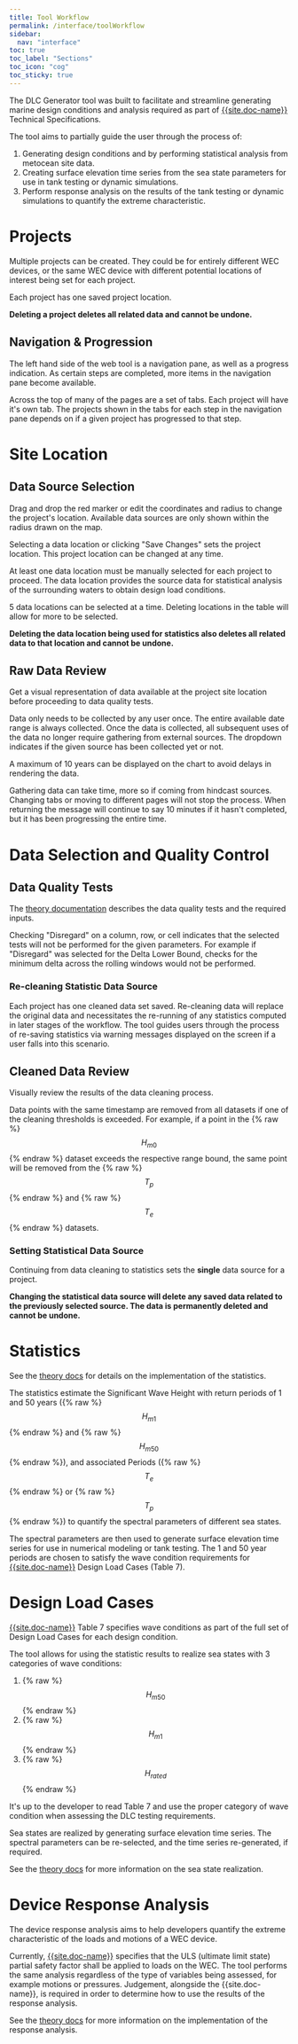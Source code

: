 ```yaml
---
title: Tool Workflow
permalink: /interface/toolWorkflow
sidebar:
  nav: "interface"
toc: true
toc_label: "Sections"
toc_icon: "cog"
toc_sticky: true
---
```


The DLC Generator tool was built to facilitate and streamline generating marine design conditions and analysis required as part of [{{site.doc-name}}]({{site.doc-link}}) Technical Specifications.

The tool aims to partially guide the user through the process of:
1. Generating design conditions and by performing statistical analysis from metocean site data. 
2. Creating surface elevation time series from the sea state parameters for use in tank testing or dynamic simulations.
3. Perform response analysis on the results of the tank testing or dynamic simulations to quantify the extreme characteristic.

# Projects 

Multiple projects can be created.  They could be for entirely different WEC devices, or the same WEC device with different potential locations of interest being set for each project.

Each project has one saved project location.  

**Deleting a project deletes all related data and cannot be undone.**

## Navigation & Progression

The left hand side of the web tool is a navigation pane, as well as a progress indication.  As certain steps are completed, more items in the navigation pane become available.

Across the top of many of the pages are a set of tabs.  Each project will have it's own tab.  The projects shown in the tabs for each step in the navigation pane depends on if a given project has progressed to that step. 

# Site Location

## Data Source Selection

Drag and drop the red marker or edit the coordinates and radius to change the project's location.  Available data sources are only shown within the radius drawn on the map.

Selecting a data location or clicking "Save Changes" sets the project location.  This project location can be changed at any time.

At least one data location must be manually selected for each project to proceed.  The data location provides the source data for statistical analysis of the surrounding waters to obtain design load conditions.

5 data locations can be selected at a time.  Deleting locations in the table will allow for more to be selected.

**Deleting the data location being used for statistics also deletes all related data to that location and cannot be undone.**

## Raw Data Review

Get a visual representation of data available at the project site location before proceeding to data quality tests. 

Data only needs to be collected by any user once.  The entire available date range is always collected. Once the data is collected, all subsequent uses of the data no longer require gathering from external sources. The dropdown indicates if the given source has been collected yet or not.

A maximum of 10 years can be displayed on the chart to avoid delays in rendering the data.

Gathering data can take time, more so if coming from hindcast sources.  Changing tabs or moving to different pages will not stop the process. When returning the message will continue to say 10 minutes if it hasn't completed, but it has been progressing the entire time. 


# Data Selection and Quality Control

## Data Quality Tests

The [theory documentation]({{site.url}}/theory/qualityControl) describes the data quality tests and the required inputs.

Checking "Disregard" on a column, row, or cell indicates that the selected tests will not be performed for the given parameters.  For example if "Disregard" was selected for the Delta Lower Bound, checks for the minimum delta across the rolling windows would not be performed. 

### Re-cleaning Statistic Data Source

Each project has one cleaned data set saved. Re-cleaning data will replace the original data and necessitates the re-running of any statistics computed in later stages of the workflow.  The tool guides users through the process of re-saving statistics via warning messages displayed on the screen if a user falls into this scenario.

## Cleaned Data Review

Visually review the results of the data cleaning process.  

Data points with the same timestamp are removed from all datasets if one of the cleaning thresholds is exceeded. For example, if a point in the {% raw %}$$H_{m0}$${% endraw %} dataset exceeds the respective range bound, the same point will be removed from the {% raw %}$$T_p$${% endraw %} and {% raw %}$$T_e$${% endraw %} datasets.


### Setting Statistical Data Source

Continuing from data cleaning to statistics sets the **single** data source for a project. 

**Changing the statistical data source will delete any saved data related to the previously selected source. The data is permanently deleted and cannot be undone.**

# Statistics

See the [theory docs]({{site.url}}/theory/stats) for details on the implementation of the statistics.

The statistics estimate the Significant Wave Height with return periods of 1 and 50 years ({% raw %}$$H_{m1}$${% endraw %} and {% raw %}$$H_{m50}$${% endraw %}), and associated Periods ({% raw %}$$T_e$${% endraw %} or {% raw %}$$T_p$${% endraw %}) to quantify the spectral parameters of different sea states.

The spectral parameters are then used to generate surface elevation time series for use in numerical modeling or tank testing.  The 1 and 50 year periods are chosen to satisfy the wave condition requirements for [{{site.doc-name}}]({{site.doc-link}}) Design Load Cases (Table 7).

# Design Load Cases

[{{site.doc-name}}]({{site.doc-link}}) Table 7 specifies wave conditions as part of the full set of Design Load Cases for each design condition. 

The tool allows for using the statistic results to realize sea states with 3 categories of wave conditions:

1. {% raw %} $$H_{m50}$$ {% endraw %}
2. {% raw %} $$H_{m1}$$ {% endraw %}
3. {% raw %} $$H_{rated}$$ {% endraw %}

It's up to the developer to read Table 7 and use the proper category of wave condition when assessing the DLC testing requirements.

Sea states are realized by generating surface elevation time series.  The spectral parameters can be re-selected, and the time series re-generated, if required.

See the [theory docs]({{site.url}}/theory/surfaceElevation) for more information on the sea state realization.

# Device Response Analysis

The device response analysis aims to help developers quantify the extreme characteristic of the loads and motions of a WEC device.

Currently, [{{site.doc-name}}]({{site.doc-link}}) specifies that the ULS (ultimate limit state) partial safety factor shall be applied to loads on the WEC. The tool performs the same analysis regardless of the type of variables being assessed, for example motions or pressures.  Judgement, alongside the {{site.doc-name}}, is required in order to determine how to use the results of the response analysis.

See the [theory docs]({{site.url}}/theory/responseAnalysis) for more information on the implementation of the response analysis.